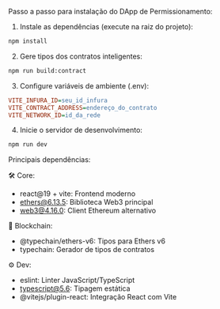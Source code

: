 Passo a passo para instalação do DApp de Permissionamento:

1. Instale as dependências (execute na raiz do projeto):
```bash
npm install
```

2. Gere tipos dos contratos inteligentes:
```bash
npm run build:contract
```

3. Configure variáveis de ambiente (.env):
```ini
VITE_INFURA_ID=seu_id_infura
VITE_CONTRACT_ADDRESS=endereço_do_contrato
VITE_NETWORK_ID=id_da_rede
```

4. Inicie o servidor de desenvolvimento:
```bash
npm run dev
```

Principais dependências:

🛠️ Core:
- react@19 + vite: Frontend moderno
- ethers@6.13.5: Biblioteca Web3 principal
- web3@4.16.0: Client Ethereum alternativo

🔗 Blockchain:
- @typechain/ethers-v6: Tipos para Ethers v6
- typechain: Gerador de tipos de contratos

⚙️ Dev:
- eslint: Linter JavaScript/TypeScript
- typescript@5.6: Tipagem estática
- @vitejs/plugin-react: Integração React com Vite
